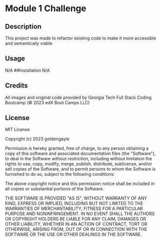 # Module 1 Challenge
## Description
This project was made to refactor existing code to make it more accessible and semantically viable
## Usage
N/A
##Installation
N/A
## Credits
All images and original code provided by Georgia Tech Full Stack Coding Bootcamp (© 2023 edX Boot Camps LLC)
## License
MIT License

Copyright (c) 2023 goldengayle

Permission is hereby granted, free of charge, to any person obtaining a copy of this software and associated documentation files (the "Software"), to deal in the Software without restriction, including without limitation the rights to use, copy, modify, merge, publish, distribute, sublicense, and/or sell copies of the Software, and to permit persons to whom the Software is furnished to do so, subject to the following conditions:

The above copyright notice and this permission notice shall be included in all copies or substantial portions of the Software.

THE SOFTWARE IS PROVIDED "AS IS", WITHOUT WARRANTY OF ANY KIND, EXPRESS OR IMPLIED, INCLUDING BUT NOT LIMITED TO THE WARRANTIES OF MERCHANTABILITY, FITNESS FOR A PARTICULAR PURPOSE AND NONINFRINGEMENT. IN NO EVENT SHALL THE AUTHORS OR COPYRIGHT HOLDERS BE LIABLE FOR ANY CLAIM, DAMAGES OR OTHER LIABILITY, WHETHER IN AN ACTION OF CONTRACT, TORT OR OTHERWISE, ARISING FROM, OUT OF OR IN CONNECTION WITH THE SOFTWARE OR THE USE OR OTHER DEALINGS IN THE SOFTWARE.

